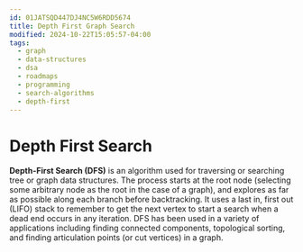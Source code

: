 ```yaml
---
id: 01JATSQD447DJ4NC5W6RDD5674
title: Depth First Graph Search
modified: 2024-10-22T15:05:57-04:00
tags:
  - graph
  - data-structures
  - dsa
  - roadmaps
  - programming
  - search-algorithms
  - depth-first
---
```

# Depth First Search

**Depth-First Search (DFS)** is an algorithm used for traversing or searching tree or graph data structures. The process starts at the root node (selecting some arbitrary node as the root in the case of a graph), and explores as far as possible along each branch before backtracking. It uses a last in, first out (LIFO) stack to remember to get the next vertex to start a search when a dead end occurs in any iteration. DFS has been used in a variety of applications including finding connected components, topological sorting, and finding articulation points (or cut vertices) in a graph.